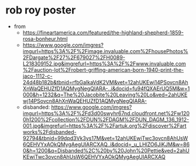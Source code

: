 # rob roy poster

* from 
   * https://fineartamerica.com/featured/the-highland-shepherd-1859-rosa-bonheur.html
   * https://www.google.com/imgres?imgurl=https%3A%2F%2Fimage.invaluable.com%2FhousePhotos%2FDargate%2F27%2F679027%2FH0089-L218309152.jpg&imgrefurl=https%3A%2F%2Fwww.invaluable.com%2Fauction-lot%2Frobert-griffing-american-born-1940-print-the-jaco-1112-c-24d48b182b&tbnid=rfbGaIkaVdK2VM&vet=12ahUKEwj14PSovcn8AhXnWaQEHUZfD1AQMygNegQIARA-..i&docid=fu94fQXAErUQ5M&w=1000&h=1232&q=The%20Jacobite%20Leaving%20Lo&ved=2ahUKEwj14PSovcn8AhXnWaQEHUZfD1AQMygNegQIARA-
   * disbanded: https://www.google.com/imgres?imgurl=https%3A%2F%2Fd3d00swyhr67nd.cloudfront.net%2Fw1200h1200%2Fcollection%2FDUN%2FDAGM%2FDUN_DAGM_136_1912-001.jpg&imgrefurl=https%3A%2F%2Fartuk.org%2Fdiscover%2Fartworks%2Fdisbanded-92794&tbnid=99dpd3Vk3ys17M&vet=12ahUKEwiTwc3ovcn8AhUsW6QEHVYxAOkQMygAegUIARCXAQ..i&docid=_u_LHlZO6JiKJM&w=860&h=1200&q=Disbanded%2C%20by%20John%20Pettie&ved=2ahUKEwiTwc3ovcn8AhUsW6QEHVYxAOkQMygAegUIARCXAQ